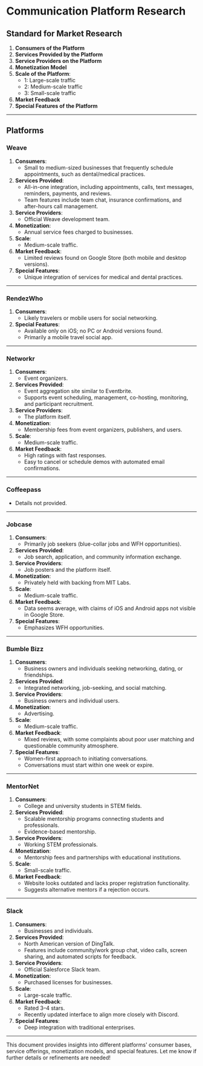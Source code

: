 # Communication Platform Research

## Standard for Market Research
1. **Consumers of the Platform**  
2. **Services Provided by the Platform**  
3. **Service Providers on the Platform**  
4. **Monetization Model**  
5. **Scale of the Platform**:  
   - 1: Large-scale traffic  
   - 2: Medium-scale traffic  
   - 3: Small-scale traffic  
6. **Market Feedback**  
7. **Special Features of the Platform**

---

## Platforms

### **Weave**
1. **Consumers**:  
   - Small to medium-sized businesses that frequently schedule appointments, such as dental/medical practices.
2. **Services Provided**:  
   - All-in-one integration, including appointments, calls, text messages, reminders, payments, and reviews.
   - Team features include team chat, insurance confirmations, and after-hours call management.
3. **Service Providers**:  
   - Official Weave development team.
4. **Monetization**:  
   - Annual service fees charged to businesses.
5. **Scale**:  
   - Medium-scale traffic.
6. **Market Feedback**:  
   - Limited reviews found on Google Store (both mobile and desktop versions).
7. **Special Features**:  
   - Unique integration of services for medical and dental practices.

---

### **RendezWho**
1. **Consumers**:  
   - Likely travelers or mobile users for social networking.
2. **Special Features**:  
   - Available only on iOS; no PC or Android versions found.  
   - Primarily a mobile travel social app.

---

### **Networkr**
1. **Consumers**:  
   - Event organizers.
2. **Services Provided**:  
   - Event aggregation site similar to Eventbrite.
   - Supports event scheduling, management, co-hosting, monitoring, and participant recruitment.
3. **Service Providers**:  
   - The platform itself.
4. **Monetization**:  
   - Membership fees from event organizers, publishers, and users.
5. **Scale**:  
   - Medium-scale traffic.
6. **Market Feedback**:  
   - High ratings with fast responses.  
   - Easy to cancel or schedule demos with automated email confirmations.

---

### **Coffeepass**
- Details not provided.

---

### **Jobcase**
1. **Consumers**:  
   - Primarily job seekers (blue-collar jobs and WFH opportunities).
2. **Services Provided**:  
   - Job search, application, and community information exchange.
3. **Service Providers**:  
   - Job posters and the platform itself.
4. **Monetization**:  
   - Privately held with backing from MIT Labs.
5. **Scale**:  
   - Medium-scale traffic.
6. **Market Feedback**:  
   - Data seems average, with claims of iOS and Android apps not visible in Google Store.
7. **Special Features**:  
   - Emphasizes WFH opportunities.

---

### **Bumble Bizz**
1. **Consumers**:  
   - Business owners and individuals seeking networking, dating, or friendships.
2. **Services Provided**:  
   - Integrated networking, job-seeking, and social matching.
3. **Service Providers**:  
   - Business owners and individual users.
4. **Monetization**:  
   - Advertising.
5. **Scale**:  
   - Medium-scale traffic.
6. **Market Feedback**:  
   - Mixed reviews, with some complaints about poor user matching and questionable community atmosphere.
7. **Special Features**:  
   - Women-first approach to initiating conversations.
   - Conversations must start within one week or expire.

---

### **MentorNet**
1. **Consumers**:  
   - College and university students in STEM fields.
2. **Services Provided**:  
   - Scalable mentorship programs connecting students and professionals.
   - Evidence-based mentorship.
3. **Service Providers**:  
   - Working STEM professionals.
4. **Monetization**:  
   - Mentorship fees and partnerships with educational institutions.
5. **Scale**:  
   - Small-scale traffic.
6. **Market Feedback**:  
   - Website looks outdated and lacks proper registration functionality.
   - Suggests alternative mentors if a rejection occurs.

---

### **Slack**
1. **Consumers**:  
   - Businesses and individuals.
2. **Services Provided**:  
   - North American version of DingTalk.  
   - Features include community/work group chat, video calls, screen sharing, and automated scripts for feedback.
3. **Service Providers**:  
   - Official Salesforce Slack team.
4. **Monetization**:  
   - Purchased licenses for businesses.
5. **Scale**:  
   - Large-scale traffic.
6. **Market Feedback**:  
   - Rated 3–4 stars.  
   - Recently updated interface to align more closely with Discord.
7. **Special Features**:  
   - Deep integration with traditional enterprises.

---

This document provides insights into different platforms' consumer bases, service offerings, monetization models, and special features. Let me know if further details or refinements are needed!
